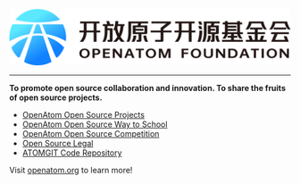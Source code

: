 ![OpenAtom Foundation](https://raw.githubusercontent.com/OpenAtomFoundation/.github/master/profile/openatom-color-white-bg-github.png)

----

**To promote open source collaboration and innovation. To share the fruits of open source projects.**

* [OpenAtom Open Source Projects](https://www.openatom.org/projects)
* [OpenAtom Open Source Way to School](https://xiaoyuanxing.openatom.cn/)
* [OpenAtom Open Source Competition](https://competition.atomgit.com/)
* [Open Source Legal](https://www.openatom.org/law/translate)
* [ATOMGIT Code Repository](https://atomgit.com/)

Visit [openatom.org](https://www.openatom.org/about) to learn more!

